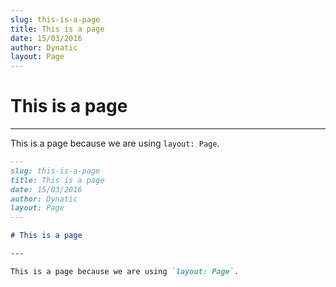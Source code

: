 ```yaml
---
slug: this-is-a-page
title: This is a page
date: 15/03/2016
author: Dynatic
layout: Page
---
```


# This is a page

---

This is a page because we are using `layout: Page`.

```markdown
---
slug: this-is-a-page
title: This is a page
date: 15/03/2016
author: Dynatic
layout: Page
---

# This is a page

---

This is a page because we are using `layout: Page`.
```
